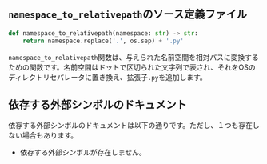 ## `namespace_to_relativepath`のソース定義ファイル

```python
def namespace_to_relativepath(namespace: str) -> str:
    return namespace.replace('.', os.sep) + '.py'
```

`namespace_to_relativepath`関数は、与えられた名前空間を相対パスに変換するための関数です。名前空間はドットで区切られた文字列で表され、それをOSのディレクトリセパレータに置き換え、拡張子`.py`を追加します。

## 依存する外部シンボルのドキュメント

依存する外部シンボルのドキュメントは以下の通りです。ただし、１つも存在しない場合もあります。

- 依存する外部シンボルが存在しません。